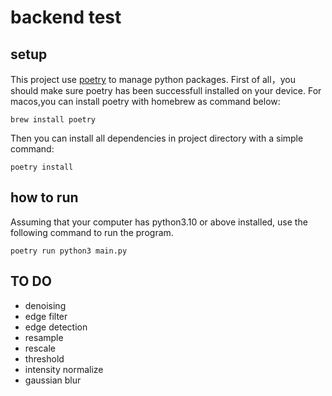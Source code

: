 
# backend test

## setup

This project use [poetry] to manage python packages.
First of all，you should make sure poetry has been successfull installed on your device. For macos,you can install poetry with homebrew as command below:

```
brew install poetry
```

Then you can install all dependencies in project directory with a simple command:

```
poetry install
```

## how to run

Assuming that your computer has python3.10 or above installed, use the following command to run the program.

```
poetry run python3 main.py
```

## TO DO
+ denoising
+ edge filter
+ edge detection
+ resample
+ rescale
+ threshold
+ intensity normalize
+ gaussian blur

[poetry]:https://python-poetry.org/
